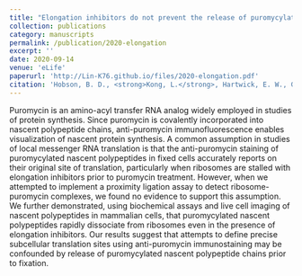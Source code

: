 ```yaml
---
title: "Elongation inhibitors do not prevent the release of puromycylated nascent polypeptide chains from ribosomes"
collection: publications
category: manuscripts
permalink: /publication/2020-elongation
excerpt: ''
date: 2020-09-14
venue: 'eLife'
paperurl: 'http://Lin-K76.github.io/files/2020-elongation.pdf'
citation: 'Hobson, B. D., <strong>Kong, L.</strong>, Hartwick, E. W., Gonzalez, R. L., Jr., & Sims, P. A. (2020). Elongation inhibitors do not prevent the release of puromycylated nascent polypeptide chains from ribosomes. eLife 9, e60048 (eLife). https://doi.org/10.7554/eLife.60048'
---
```



Puromycin is an amino-acyl transfer RNA analog widely employed in studies of protein synthesis. Since puromycin is covalently incorporated into nascent polypeptide chains, anti-puromycin immunofluorescence enables visualization of nascent protein synthesis. A common assumption in studies of local messenger RNA translation is that the anti-puromycin staining of puromycylated nascent polypeptides in fixed cells accurately reports on their original site of translation, particularly when ribosomes are stalled with elongation inhibitors prior to puromycin treatment. However, when we attempted to implement a proximity ligation assay to detect ribosome-puromycin complexes, we found no evidence to support this assumption. We further demonstrated, using biochemical assays and live cell imaging of nascent polypeptides in mammalian cells, that puromycylated nascent polypeptides rapidly dissociate from ribosomes even in the presence of elongation inhibitors. Our results suggest that attempts to define precise subcellular translation sites using anti-puromycin immunostaining may be confounded by release of puromycylated nascent polypeptide chains prior to fixation.
